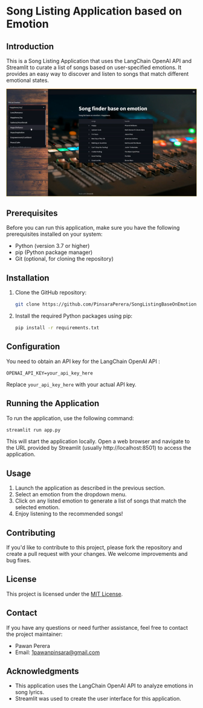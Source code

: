 # Song Listing Application based on Emotion

## Introduction

This is a Song Listing Application that uses the LangChain OpenAI API and Streamlit to curate a list of songs based on user-specified emotions. It provides an easy way to discover and listen to songs that match different emotional states.

![Application Screenshot](Screenshot.png)

## Prerequisites

Before you can run this application, make sure you have the following prerequisites installed on your system:

- Python (version 3.7 or higher)
- pip (Python package manager)
- Git (optional, for cloning the repository)

## Installation

1. Clone the GitHub repository:

   ```bash
   git clone https://github.com/PinsaraPerera/SongListingBaseOnEmotion_LangChain-Framework.git
   ```

2. Install the required Python packages using pip:

   ```bash
   pip install -r requirements.txt
   ```

## Configuration

You need to obtain an API key for the LangChain OpenAI API :

```
OPENAI_API_KEY=your_api_key_here
```

Replace `your_api_key_here` with your actual API key.

## Running the Application

To run the application, use the following command:

```bash
streamlit run app.py
```

This will start the application locally. Open a web browser and navigate to the URL provided by Streamlit (usually http://localhost:8501) to access the application.

## Usage

1. Launch the application as described in the previous section.
2. Select an emotion from the dropdown menu.
3. Click on any listed emotion to generate a list of songs that match the selected emotion.
4. Enjoy listening to the recommended songs!

## Contributing

If you'd like to contribute to this project, please fork the repository and create a pull request with your changes. We welcome improvements and bug fixes.

## License

This project is licensed under the [MIT License](LICENSE).

## Contact

If you have any questions or need further assistance, feel free to contact the project maintainer:

- Pawan Perera
- Email: 1pawanpinsara@gmail.com
## Acknowledgments

- This application uses the LangChain OpenAI API to analyze emotions in song lyrics.
- Streamlit was used to create the user interface for this application.

